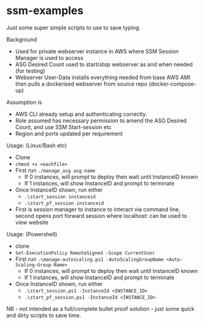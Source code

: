 # ssm-examples
Just some super simple scripts to use to save typing.

Background
- Used for private webserver instance in AWS where SSM Session Manager is used to access
- ASG Desired Count used to start/stop webserver as and when needed (for testing)
- Webserver User-Data installs everything needed from base AWS AMI then pulls a dockerised webserver from source repo (docker-compose-up)


Assumption is 
- AWS CLI already setup and authenticating correctly.
- Role assumed has necessary permission to amend the ASG Desired Count, and use SSM Start-session etc
- Region and ports updated per requirement

Usage: (Linux/Bash etc)
- Clone
- ```chmod +x <eachfile>```
- First run ```./manage_asg asg-name```
  - If 0 instances, will prompt to deploy then wait until InstanceID known
  - If 1 instances, will show InstanceID and prompt to terminate
- Once InstanceID shown, run either
  -   ```.\start_session instanceid```
  -   ```.\start_pf_session instanceid```
- First is session manager to instance to interact via command line, second opens port forward session where localhost:<localPortNumber> can be used to view website

Usage: (Powershell)
- clone
- ```Set-ExecutionPolicy RemoteSigned -Scope CurrentUser```
- First run ```.\manage-autoscaling.ps1 -AutoScalingGroupName <Auto-Scaling-Group-Name>```
  - If 0 instances, will prompt to deploy then wait until InstanceID known
  - If 1 instances, will show InstanceID and prompt to terminate
- Once InstanceID shown, run either
  -   ```.\start_session.ps1 -InstanceId <INSTANCE_ID>```
  -   ```.\start_pf_session.ps1 -InstanceId <INSTANCE_ID>```

NB - not intended as a full/complete bullet proof solution - just some quick and dirty scripts to save time.
